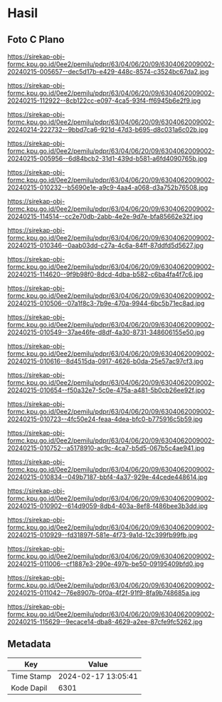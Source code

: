 # Hasil

## Foto C Plano

https://sirekap-obj-formc.kpu.go.id/0ee2/pemilu/pdpr/63/04/06/20/09/6304062009002-20240215-005657--dec5d17b-e429-448c-8574-c3524bc67da2.jpg

https://sirekap-obj-formc.kpu.go.id/0ee2/pemilu/pdpr/63/04/06/20/09/6304062009002-20240215-112922--8cb122cc-e097-4ca5-93f4-ff6945b6e2f9.jpg

https://sirekap-obj-formc.kpu.go.id/0ee2/pemilu/pdpr/63/04/06/20/09/6304062009002-20240214-222732--9bbd7ca6-921d-47d3-b695-d8c031a6c02b.jpg

https://sirekap-obj-formc.kpu.go.id/0ee2/pemilu/pdpr/63/04/06/20/09/6304062009002-20240215-005956--6d84bcb2-31d1-439d-b581-a6fd4090765b.jpg

https://sirekap-obj-formc.kpu.go.id/0ee2/pemilu/pdpr/63/04/06/20/09/6304062009002-20240215-010232--b5690e1e-a9c9-4aa4-a068-d3a752b76508.jpg

https://sirekap-obj-formc.kpu.go.id/0ee2/pemilu/pdpr/63/04/06/20/09/6304062009002-20240215-114514--cc2e70db-2abb-4e2e-9d7e-bfa85662e32f.jpg

https://sirekap-obj-formc.kpu.go.id/0ee2/pemilu/pdpr/63/04/06/20/09/6304062009002-20240215-010346--0aab03dd-c27a-4c6a-84ff-87ddfd5d5627.jpg

https://sirekap-obj-formc.kpu.go.id/0ee2/pemilu/pdpr/63/04/06/20/09/6304062009002-20240215-114620--9f9b98f0-8dcd-4dba-b582-c6ba4fa4f7c6.jpg

https://sirekap-obj-formc.kpu.go.id/0ee2/pemilu/pdpr/63/04/06/20/09/6304062009002-20240215-010506--07a1f8c3-7b9e-470a-9944-6bc5b71ec8ad.jpg

https://sirekap-obj-formc.kpu.go.id/0ee2/pemilu/pdpr/63/04/06/20/09/6304062009002-20240215-010549--37ae46fe-d8df-4a30-8731-348606155e50.jpg

https://sirekap-obj-formc.kpu.go.id/0ee2/pemilu/pdpr/63/04/06/20/09/6304062009002-20240215-010616--8d4515da-0917-4626-b0da-25e57ac97cf3.jpg

https://sirekap-obj-formc.kpu.go.id/0ee2/pemilu/pdpr/63/04/06/20/09/6304062009002-20240215-010654--f50a32e7-5c0e-475a-a481-5b0cb26ee92f.jpg

https://sirekap-obj-formc.kpu.go.id/0ee2/pemilu/pdpr/63/04/06/20/09/6304062009002-20240215-010723--4fc50e24-feaa-4dea-bfc0-b775916c5b59.jpg

https://sirekap-obj-formc.kpu.go.id/0ee2/pemilu/pdpr/63/04/06/20/09/6304062009002-20240215-010752--a5178910-ac9c-4ca7-b5d5-067b5c4ae941.jpg

https://sirekap-obj-formc.kpu.go.id/0ee2/pemilu/pdpr/63/04/06/20/09/6304062009002-20240215-010834--049b7187-bbf4-4a37-929e-44cede448614.jpg

https://sirekap-obj-formc.kpu.go.id/0ee2/pemilu/pdpr/63/04/06/20/09/6304062009002-20240215-010902--614d9059-8db4-403a-8ef8-f486bee3b3dd.jpg

https://sirekap-obj-formc.kpu.go.id/0ee2/pemilu/pdpr/63/04/06/20/09/6304062009002-20240215-010929--fd31897f-581e-4f73-9a1d-12c399fb99fb.jpg

https://sirekap-obj-formc.kpu.go.id/0ee2/pemilu/pdpr/63/04/06/20/09/6304062009002-20240215-011006--cf1887e3-290e-497b-be50-09195409bfd0.jpg

https://sirekap-obj-formc.kpu.go.id/0ee2/pemilu/pdpr/63/04/06/20/09/6304062009002-20240215-011042--76e8907b-0f0a-4f2f-91f9-8fa9b748685a.jpg

https://sirekap-obj-formc.kpu.go.id/0ee2/pemilu/pdpr/63/04/06/20/09/6304062009002-20240215-115629--9ecace14-dba8-4629-a2ee-87cfe9fc5262.jpg


## Metadata

| Key        | Value               |
| ---------- | ------------------- |
| Time Stamp | 2024-02-17 13:05:41 |
| Kode Dapil | 6301                |



